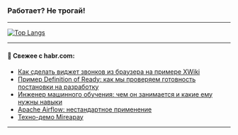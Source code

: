 ### Работает? Не трогай!

---
<!--
#### 🛠️ Technical stack:

![Java](https://img.shields.io/badge/Java-informational?logo=Oracle&style=flat&logoColor=white&color=FF4500)
![Kotlin](https://img.shields.io/badge/Kotlin-informational?logo=Kotlin&style=flat&logoColor=white&color=774D97)
![TS](https://img.shields.io/badge/TypeScript-informational?logo=typeScript&style=flat&logoColor=black&color=017acc)
![Python](https://img.shields.io/badge/Python-informational?logo=Python&style=flat&logoColor=black&color=ffdd54) <br>
![Spring](https://img.shields.io/badge/Spring-informational?logo=Spring&style=flat&logoColor=white&color=6DB33F) 
![SpringBoot](https://img.shields.io/badge/SpringBoot-informational?logo=SpringBoot&style=flat&logoColor=white&color=6DB33F)
![Nest](https://img.shields.io/badge/NestJS-informational?logo=NestJS&style=flat&logoColor=white&color=E0234E) 
![NodeJS](https://img.shields.io/badge/NodeJS-informational?logo=node.js&style=flat&logoColor=white&color=70A760)<br>
![PostgreSQL](https://img.shields.io/badge/PostgreSQL-informational?logo=PostgreSQL&style=flat&logoColor=white&color=DAA520)
![MongoDB](https://img.shields.io/badge/MongoDB-informational?logo=MongoDB&style=flat&logoColor=white&color=870000)
![Apache](https://img.shields.io/badge/Apache-informational?logo=apache&style=flat&logoColor=white&color=f74e28)

___ 
-->

<!--- #### 🛠️ : --->

[![Top Langs](https://github-readme-stats-82jvfl3w3-advtsettinggmailcoms-projects.vercel.app/api/top-langs/?username=zloylis&langs_count=10&hide_title=true&title_color=e6edf3&size_weight=0.5&count_weight=0.5&layout=compact&hide_progress=true&hide_border=true&theme=dracula)](https://github.com/zloylis)

<!---


####  :octocat:&nbsp;&nbsp; Статистика:

![GitHub stats](https://github-readme-stats-u2qms2cxw-advtsettinggmailcoms-projects.vercel.app/api?username=zloylis&show_icons=true&hide_border=true&theme=dracula&title_color=e6edf3&include_all_commits=true&count_private=true&hide_rank=false&hide_title=true&rank_icon=github)
-->
---

#### 💬 Свежее с habr.com:

<!-- BLOG-POST-LIST:START -->
- [Как сделать виджет звонков из браузера на примере XWiki](https://habr.com/ru/companies/exolve/articles/847766/?utm_source=habrahabr&utm_medium=rss&utm_campaign=847766)
- [Пример Definition of Ready: как мы проверяем готовность постановки на разработку](https://habr.com/ru/companies/korus_consulting/articles/861980/?utm_source=habrahabr&utm_medium=rss&utm_campaign=861980)
- [Инженер машинного обучения: чем он занимается и какие ему нужны навыки](https://habr.com/ru/companies/yandex_praktikum/articles/861472/?utm_source=habrahabr&utm_medium=rss&utm_campaign=861472)
- [Apache Airflow: нестандартное применение](https://habr.com/ru/companies/dbraincloud/articles/861842/?utm_source=habrahabr&utm_medium=rss&utm_campaign=861842)
- [Техно-демо Mireapay](https://habr.com/ru/articles/861964/?utm_source=habrahabr&utm_medium=rss&utm_campaign=861964)
<!-- BLOG-POST-LIST:END -->

---
